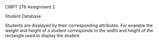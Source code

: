CMPT 276 Assignment 2

Student Database

Students are displayed by their corresponding attributes. For example the weight and height of a student corresponds to the width and height of the rectangle used to display the student
